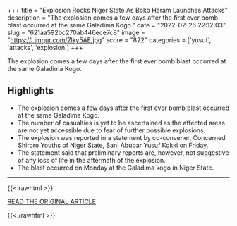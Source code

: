 +++
title = "Explosion Rocks Niger State As Boko Haram Launches Attacks"
description = "The explosion comes a few days after the first ever bomb blast occurred at the same Galadima Kogo."
date = "2022-02-26 22:12:03"
slug = "621aa592bc270ab446ece7c8"
image = "https://i.imgur.com/7lky5AE.jpg"
score = "822"
categories = ['yusuf', 'attacks', 'explosion']
+++

The explosion comes a few days after the first ever bomb blast occurred at the same Galadima Kogo.

## Highlights

- The explosion comes a few days after the first ever bomb blast occurred at the same Galadima Kogo.
- The number of casualties is yet to be ascertained as the affected areas are not yet accessible due to fear of further possible explosions.
- The explosion was reported in a statement by co-convener, Concerned Shiroro Youths of Niger State, Sani Abubar Yusuf Kokki on Friday.
- The statement said that preliminary reports are, however, not suggestive of any loss of life in the aftermath of the explosion.
- The blast occurred on Monday at the Galadima kogo in Niger State.

---

{{< rawhtml >}}
  <p class="article-category">
    <a target="_blank" href="http://saharareporters.com/2022/02/26/explosion-rocks-niger-state-boko-haram-launches-attacks">READ THE ORIGINAL ARTICLE</a>
  </p>
{{< /rawhtml >}}
